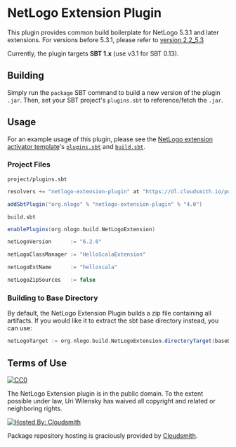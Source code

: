 # NetLogo Extension Plugin

This plugin provides common build boilerplate for NetLogo 5.3.1 and later extensions. For versions before 5.3.1, please refer to [version 2.2_5.3](https://github.com/NetLogo/NetLogo-Extension-Plugin/tree/v2.2_5.3-M1)

Currently, the plugin targets **SBT 1.x** (use v3.1 for SBT 0.13).

## Building

Simply run the `package` SBT command to build a new version of the plugin `.jar`.  Then, set your SBT project's `plugins.sbt` to reference/fetch the `.jar`.

## Usage

For an example usage of this plugin, please see the [NetLogo extension activator template](https://github.com/NetLogo/netlogo-extension-activator)'s [`plugins.sbt`](https://github.com/NetLogo/netlogo-extension-activator/blob/master/project/plugins.sbt) and [`build.sbt`](https://github.com/NetLogo/netlogo-extension-activator/blob/master/build.sbt).

### Project Files

`project/plugins.sbt`

```scala
resolvers += "netlogo-extension-plugin" at "https://dl.cloudsmith.io/public/netlogo/netlogo-extension-plugin/maven/"

addSbtPlugin("org.nlogo" % "netlogo-extension-plugin" % "4.0")
```

`build.sbt`

```scala
enablePlugins(org.nlogo.build.NetLogoExtension)

netLogoVersion      := "6.2.0"

netLogoClassManager := "HelloScalaExtension"

netLogoExtName      := "helloscala"

netLogoZipSources   := false
```

### Building to Base Directory

By default, the NetLogo Extension Plugin builds a zip file containing all artifacts.
If you would like it to extract the sbt base directory instead, you can use:

```scala
netLogoTarget := org.nlogo.build.NetLogoExtension.directoryTarget(baseDirectory.value)
```

## Terms of Use

[![CC0](http://i.creativecommons.org/p/zero/1.0/88x31.png)](http://creativecommons.org/publicdomain/zero/1.0/)

The NetLogo Extension plugin is in the public domain.  To the extent possible under law, Uri Wilensky has waived all copyright and related or neighboring rights.

[![Hosted By: Cloudsmith](https://img.shields.io/badge/OSS%20hosting%20by-cloudsmith-blue?logo=cloudsmith&style=flat-square)](https://cloudsmith.com)

Package repository hosting is graciously provided by [Cloudsmith](https://cloudsmith.com).

